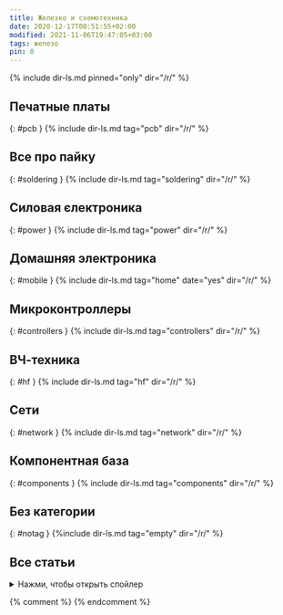 ```yaml
---
title: Железко и схемотехника
date: 2020-12-17T00:51:55+02:00
modified: 2021-11-06T19:47:05+03:00
tags: железо
pin: 0
---
```


{% include dir-ls.md pinned="only" dir="/r/" %}



## Печатные платы
{: #pcb }
{% include dir-ls.md tag="pcb" dir="/r/" %}

## Все про пайку
{: #soldering }
{% include dir-ls.md tag="soldering" dir="/r/" %}

## Силовая єлектроника
{: #power }
{% include dir-ls.md tag="power" dir="/r/" %}

## Домашняя электроника
{: #mobile }
{% include dir-ls.md tag="home" date="yes" dir="/r/" %}

## Микроконтроллеры
{: #controllers }
{% include dir-ls.md tag="controllers" dir="/r/" %}

## ВЧ-техника
{: #hf }
{% include dir-ls.md tag="hf" dir="/r/" %}

## Сети
{: #network }
{% include dir-ls.md tag="network" dir="/r/" %}

## Компонентная база
{: #components }
{% include dir-ls.md tag="components" dir="/r/" %}


## Без категории
{: #notag }
{%include dir-ls.md tag="empty" dir="/r/" %}

## Все статьи
<details markdown="1"><summary markdown="0">Нажми, чтобы открыть спойлер</summary>
{% include dir-ls.md pinned="no" dir="/r/" %}
</details>

{% comment %}
{% endcomment %}
